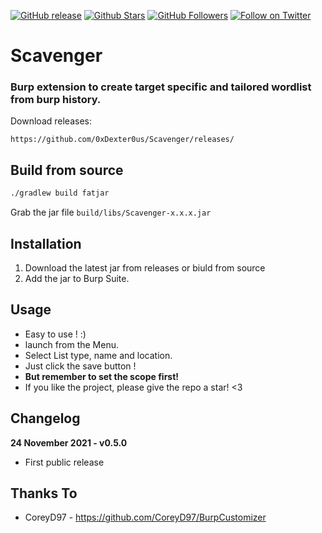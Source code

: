[![GitHub release](https://img.shields.io/github/release/0xDexter0us/CustomHeader.svg)](https://github.com/0xDexter0us/CustomHeader/releases) 
[![Github Stars](https://img.shields.io/github/stars/0xDexter0us/CustomHeader.svg?style=social&label=Stars)](https://github.com/0xDexter0us/CustomHeader/) 
[![GitHub Followers](https://img.shields.io/github/followers/0xDexter0us.svg?style=social&label=Follow)](https://github.com/0xDexter0us/CustomHeader/)
[![Follow on Twitter](https://img.shields.io/twitter/follow/0xDexter0us.svg?style=social&label=Follow)](https://twitter.com/intent/follow?screen_name=0xDexter0us)

# Scavenger
### Burp extension to create target specific and tailored wordlist from burp history.

Download releases:
```
https://github.com/0xDexter0us/Scavenger/releases/
```

## Build from source

```sh
./gradlew build fatjar
```

Grab the jar file `build/libs/Scavenger-x.x.x.jar`

## Installation

1. Download the latest jar from releases or biuld from source
2. Add the jar to Burp Suite.

## Usage

* Easy to use ! :) 
* launch from the Menu.
* Select List type, name and location.
* Just click the save button ! 
* **But remember to set the scope first!**
* If you like the project, please give the repo a star! <3

## Changelog
**24 November 2021 - v0.5.0**
 - First public release

## Thanks To

* CoreyD97 - https://github.com/CoreyD97/BurpCustomizer
